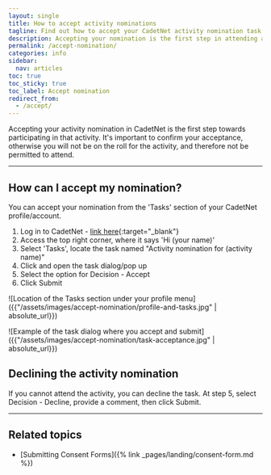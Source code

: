 ```yaml
---
layout: single
title: How to accept activity nominations
tagline: Find out how to accept your CadetNet activity nomination task
description: Accepting your nomination is the first step in attending a Cadet activity
permalink: /accept-nomination/
categories: info
sidebar:
  nav: articles
toc: true
toc_sticky: true
toc_label: Accept nomination
redirect_from:
  - /accept/
---
```


Accepting your activity nomination in CadetNet is the first step towards participating in that activity. It's important to confirm your acceptance, otherwise you will not be on the roll for the activity, and therefore not be permitted to attend.

---

## How can I accept my nomination? 

You can accept your nomination from the 'Tasks' section of your CadetNet profile/account. 

1. Log in to CadetNet - [link here]({{site.data.links.cadetnet_url}}){:target="_blank"}
2. Access the top right corner, where it says 'Hi (your name)'
3. Select 'Tasks', locate the task named "Activity nomination for (activity name)" 
4. Click and open the task dialog/pop up
5. Select the option for Decision - Accept 
6. Click Submit 

![Location of the Tasks section under your profile menu]({{"/assets/images/accept-nomination/profile-and-tasks.jpg" | absolute_url}})

![Example of the task dialog where you accept and submit]({{"/assets/images/accept-nomination/task-acceptance.jpg" | absolute_url}})

## Declining the activity nomination

If you cannot attend the activity, you can decline the task. At step 5, select Decision - Decline, provide a comment, then click Submit. 

---

## Related topics

- [Submitting Consent Forms]({% link _pages/landing/consent-form.md %})